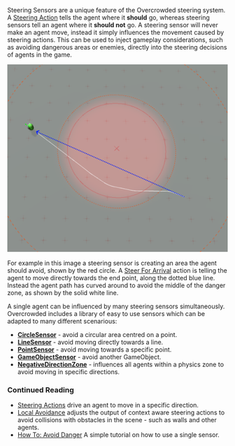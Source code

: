 Steering Sensors are a unique feature of the Overcrowded steering system. A [Steering Action](../SteeringActions) tells the agent where it **should** go, whereas steering sensors tell an agent where it **should not** go. A steering sensor will never make an agent move, instead it simply influences the movement caused by steering actions. This can be used to inject gameplay considerations, such as avoiding dangerous areas or enemies, directly into the steering decisions of agents in the game.

![An agent avoiding an area using a circle sensor](../images/CircleSensorTrail.webp)

For example in this image a steering sensor is creating an area the agent should avoid, shown by the red circle. A [Steer For Arrival](../../Reference/MonoBehaviours/Steering/SteerForArrival) action is telling the agent to move directly towards the end point, along the dotted blue line. Instead the agent path has curved around to avoid the middle of the danger zone, as shown by the solid white line.

A single agent can be influenced by many steering sensors simultaneously. Overcrowded includes a library of easy to use sensors which can be adapted to many different scenarious:

 - [**CircleSensor**](../../Reference/MonoBehaviours/Sensing/CircleSensor) - avoid a circular area centred on a point.
 - [**LineSensor**](../../Reference/MonoBehaviours/Sensing/LineSensor) - avoid moving directly towards a line.
 - [**PointSensor**](../../Reference/MonoBehaviours/Sensing/PointSensor) - avoid moving towards a specific point.
 - [**GameObjectSensor**](../../Reference/MonoBehaviours/Sensing/GameObjectSensor) - avoid another GameObject.
 - [**NegativeDirectionZone**](../../Reference/MonoBehaviours/Zones/NegativeZone) - influences all agents within a physics zone to avoid moving in specific directions.

### Continued Reading

 - [Steering Actions](../SteeringActions) drive an agent to move in a specific direction.
 - [Local Avoidance](../LocalAvoidance) adjusts the output of context aware steering actions to avoid collisions with obstacles in the scene - such as walls and other agents.
 - [How To: Avoid Danger](../../HowTo/AvoidDanger) A simple tutorial on how to use a single sensor.